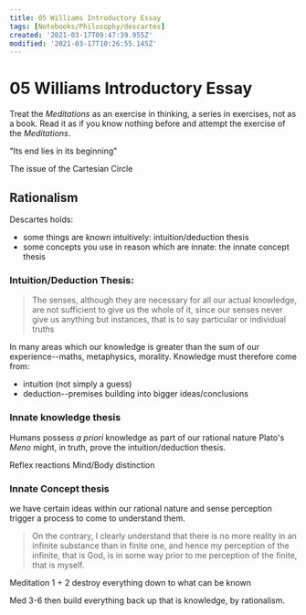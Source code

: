 ```yaml
---
title: 05 Williams Introductory Essay
tags: [Notebooks/Philosophy/descartes]
created: '2021-03-17T09:47:39.955Z'
modified: '2021-03-17T10:26:55.145Z'
---
```


# 05 Williams Introductory Essay
Treat the *Meditations* as an exercise in thinking, a series in exercises, not as a book.
Read it as if you know nothing before and attempt the exercise of the *Meditations*.

"Its end lies in its beginning"

The issue of the Cartesian Circle

## Rationalism
Descartes holds:
- some things are known intuitively: intuition/deduction thesis
- some concepts you use in reason which are innate: the innate concept thesis

### Intuition/Deduction Thesis:
> The senses, although they are necessary for all our actual knowledge, are not sufficient to give us the whole of it, since our senses never give us anything but instances, that is to say particular or individual truths

In many areas which our knowledge is greater than the sum of our experience--maths, metaphysics, morality. Knowledge must therefore come from:
- intuition (not simply a guess)
- deduction--premises building into bigger ideas/conclusions
### Innate knowledge thesis
Humans possess *a priori* knowledge as part of our rational nature
Plato's *Meno* might, in truth, prove the intuition/deduction thesis.

Reflex reactions
Mind/Body distinction

### Innate Concept thesis
we have certain ideas within our rational nature and sense perception trigger a process to come to understand them.

> On the contrary, I clearly understand that there is no more reality in an infinite substance than in finite one, and hence my perception of the infinite, that is God, is in some way prior to me perception of the finite, that is myself.

Meditation 1 + 2 destroy everything down to what can be known

Med 3-6 then build everything back up that is knowledge, by rationalism.

